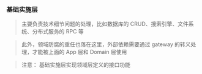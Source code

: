 ### 基础实施层
> 主要负责技术细节问题的处理，比如数据库的 CRUD、搜索引擎、文件系统、分布式服务的 RPC 等

> 此外，领域防腐的重任也落在这里，外部依赖需要通过 gateway 的转义处理，才能被上面的 App 层和 Domain 层使用

> 注意： 基础实施层实现领域层定义的接口功能